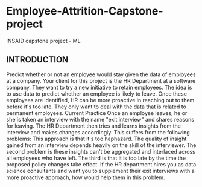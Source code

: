 # Employee-Attrition-Capstone-project
INSAID capstone project - ML 

## INTRODUCTION
Predict whether or not an employee would stay given the data of employees at a company.
Your client for this project is the HR Department at a software company.
They want to try a new initiative to retain employees.
The idea is to use data to predict whether an employee is likely to leave.
Once these employees are identified, HR can be more proactive in reaching out to them before it's too late.
They only want to deal with the data that is related to permanent employees.
Current Practice Once an employee leaves, he or she is taken an interview with the name "exit interview" and shares reasons for leaving. The HR Department then tries and learns insights from the interview and makes changes accordingly.
This suffers from the following problems:
This approach is that it's too haphazard. The quality of insight gained from an interview depends heavily on the skill of the interviewer.
The second problem is these insights can't be aggregated and interlaced across all employees who have left.
The third is that it is too late by the time the proposed policy changes take effect.
If the HR department hires you as data science consultants and want you to supplement their exit interviews with a more proactive approach, how would help them in this problem.
